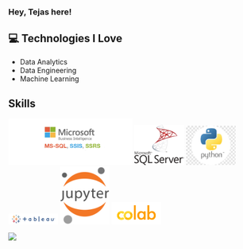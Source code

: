 ### Hey, Tejas here!


## :computer: Technologies I Love
* Data Analytics
* Data Engineering
* Machine Learning


## Skills

<img src = 'https://github.com/tejaski/tejaski/blob/main/images/MSBI.png' width='250'/> <img src = 'https://github.com/tejaski/tejaski/blob/main/images/sql%20server.png' width='100'/> <img src = 'https://github.com/tejaski/tejaski/blob/main/images/python.jpg' width='100'/> <img src = 'https://github.com/tejaski/tejaski/blob/main/images/Tableau.png' width='100'/> <img src = 'https://github.com/tejaski/tejaski/blob/main/images/jupyter.png' width='100'/>
<img src = 'https://github.com/tejaski/tejaski/blob/main/images/colab.png' width='100'/> 


<img src = "https://github-readme-stats.vercel.app/api/top-langs/?username=tejaski&layout=compact">



<!--
**tejaski/tejaski** is a ✨ _special_ ✨ repository because its `README.md` (this file) appears on your GitHub profile.

Here are some ideas to get you started:

- 🔭 I’m currently working on ...
- 🌱 I’m currently learning ...
- 👯 I’m looking to collaborate on ...
- 🤔 I’m looking for help with ...
- 💬 Ask me about ...
- 📫 How to reach me: ...
- 😄 Pronouns: ...
- ⚡ Fun fact: ...
-->
